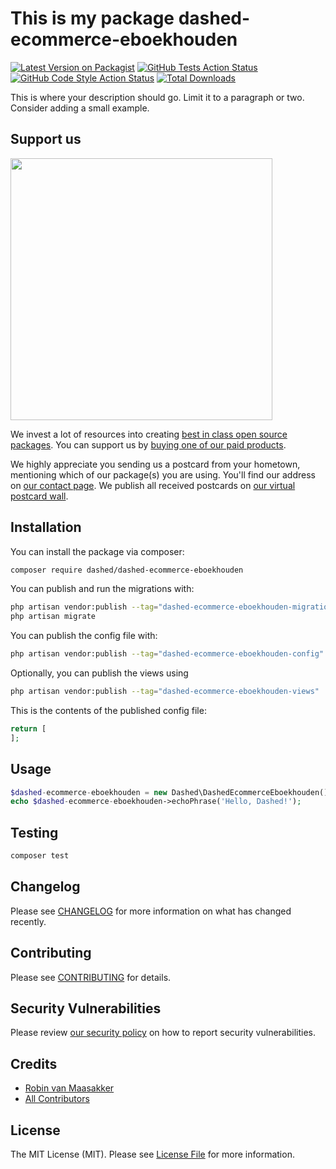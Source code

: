 # This is my package dashed-ecommerce-eboekhouden

[![Latest Version on Packagist](https://img.shields.io/packagist/v/Dashed-DEV/dashed-ecommerce-eboekhouden.svg?style=flat-square)](https://packagist.org/packages/Dashed-DEV/dashed-ecommerce-eboekhouden)
[![GitHub Tests Action Status](https://img.shields.io/github/workflow/status/Dashed-DEV/dashed-ecommerce-eboekhouden/run-tests?label=tests)](https://github.com/Dashed-DEV/dashed-ecommerce-eboekhouden/actions?query=workflow%3Arun-tests+branch%3Amain)
[![GitHub Code Style Action Status](https://img.shields.io/github/workflow/status/Dashed-DEV/dashed-ecommerce-eboekhouden/Check%20&%20fix%20styling?label=code%20style)](https://github.com/Dashed-DEV/dashed-ecommerce-eboekhouden/actions?query=workflow%3A"Check+%26+fix+styling"+branch%3Amain)
[![Total Downloads](https://img.shields.io/packagist/dt/Dashed-DEV/dashed-ecommerce-eboekhouden.svg?style=flat-square)](https://packagist.org/packages/Dashed-DEV/dashed-ecommerce-eboekhouden)

This is where your description should go. Limit it to a paragraph or two. Consider adding a small example.

## Support us

[<img src="https://github-ads.s3.eu-central-1.amazonaws.com/dashed-ecommerce-eboekhouden.jpg?t=1" width="419px" />](https://spatie.be/github-ad-click/dashed-ecommerce-eboekhouden)

We invest a lot of resources into creating [best in class open source packages](https://spatie.be/open-source). You can support us by [buying one of our paid products](https://spatie.be/open-source/support-us).

We highly appreciate you sending us a postcard from your hometown, mentioning which of our package(s) you are using. You'll find our address on [our contact page](https://spatie.be/about-us). We publish all received postcards on [our virtual postcard wall](https://spatie.be/open-source/postcards).

## Installation

You can install the package via composer:

```bash
composer require dashed/dashed-ecommerce-eboekhouden
```

You can publish and run the migrations with:

```bash
php artisan vendor:publish --tag="dashed-ecommerce-eboekhouden-migrations"
php artisan migrate
```

You can publish the config file with:

```bash
php artisan vendor:publish --tag="dashed-ecommerce-eboekhouden-config"
```

Optionally, you can publish the views using

```bash
php artisan vendor:publish --tag="dashed-ecommerce-eboekhouden-views"
```

This is the contents of the published config file:

```php
return [
];
```

## Usage

```php
$dashed-ecommerce-eboekhouden = new Dashed\DashedEcommerceEboekhouden();
echo $dashed-ecommerce-eboekhouden->echoPhrase('Hello, Dashed!');
```

## Testing

```bash
composer test
```

## Changelog

Please see [CHANGELOG](CHANGELOG.md) for more information on what has changed recently.

## Contributing

Please see [CONTRIBUTING](.github/CONTRIBUTING.md) for details.

## Security Vulnerabilities

Please review [our security policy](../../security/policy) on how to report security vulnerabilities.

## Credits

- [Robin van Maasakker](https://github.com/Dashed)
- [All Contributors](../../contributors)

## License

The MIT License (MIT). Please see [License File](LICENSE.md) for more information.
